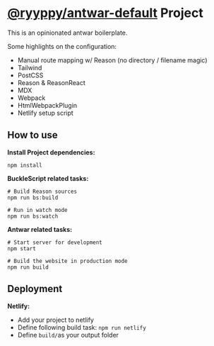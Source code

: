 # [@ryyppy/antwar-default](https://github.com/ryyppy/antwar-default) Project

This is an opinionated antwar boilerplate.

Some highlights on the configuration:
- Manual route mapping w/ Reason (no directory / filename magic)
- Tailwind
- PostCSS
- Reason & ReasonReact
- MDX
- Webpack
- HtmlWebpackPlugin
- Netlify setup script

## How to use

**Install Project dependencies:**

```
npm install
```

**BuckleScript related tasks:**

```
# Build Reason sources
npm run bs:build

# Run in watch mode
npm run bs:watch
```

**Antwar related tasks:**

```
# Start server for development
npm start

# Build the website in production mode
npm run build
```

## Deployment

**Netlify:**

- Add your project to netlify
- Define following build task: `npm run netlify`
- Define `build/`as your output folder
